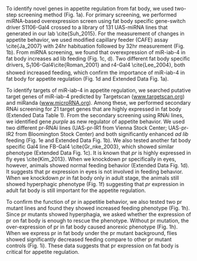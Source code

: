 

To identify novel genes in appetite regulation from fat body, we used two-step screening method (Fig. 1a). For primary screening, we performed miRNA-based overexpression screen using fat body specific gene-switch driver S1106-Gal4 crossed to a library of 131 UAS-miRNA lines that generated in our lab \cite{Suh_2015}. For the measurement of changes in appetite behavior, we used modified capillary feeder (CAFE) assay \cite{Ja_2007} with 24hr habituation followed by 32hr measurement (Fig. 1b). From miRNA screening, we found that overexpression of miR-iab-4 in fat body increases ad lib feeding (Fig. 1c, d). Two different fat body specific drivers, S<sub>1</sub>106-Gal4\cite{Roman_2001} and r4-Gal4 \cite{Lee_2004}, both showed increased feeding, which confirm the importance of miR-iab-4 in fat body for appetite regulation (Fig. 1d and Extended Data Fig. 1a).

To identify targets of miR-iab-4 in appetite regulation, we searched putative target genes of miR-iab-4 predicted by Targetscan (www.targetscan.org) and miRanda (www.microRNA.org). Among these, we performed secondary RNAi screening for 21 target genes that are highly expressed in fat body (Extended Data Table 1). From the secondary screening using RNAi lines, we identified gene _purple_ as new regulator of appetite behavior. We used two different pr-RNAi lines (UAS-pr-IR1 from Vienna Stock Center; UAS-pr-IR2 from Bloomington Stock Center) and both significantly enhanced _ad lib_ feeding (Fig. 1e and Extended Data Fig. 1b). We also tested another fat body specific Gal4 line FB-Gal4 \cite{Gr_nke_2003}, which showed similar phenotype (Extended Data Fig. 1c). It is known that _pr_ is highly expressed in fly eyes \cite{Kim_2013}. When we knockdown pr specifically in eyes, however, animals showed normal feeding behavior (Extended Data Fig. 1d). It suggests that pr expression in eyes is not involved in feeding behavior. When we knockdown _pr_ in fat body only in adult stage, the animals still showed hyperphagic phenotype (Fig. 1f) suggesting that _pr_ expression in adult fat body is still important for the appetite regulation. 

To confirm the function of pr in appetitie behavior, we also tested two pr mutant lines and found they showed increased feeding phenotype (Fig. 1h). Since pr mutants showed hyperphagia, we asked whether the expression of pr on fat body is enough to rescue the phenotype. Without pr mutation, the over-expression of pr in fat body caused anorexic phenotype (Fig. 1h). When we express pr in fat body under the pr mutant background, flies showed significantly decreased feeding compare to other pr mutant controls (Fig. 1i). These data suggests that pr expression on fat body is critical for appetite regulation. 

